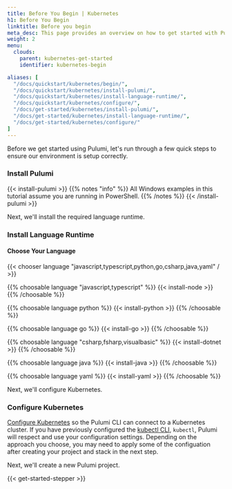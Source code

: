 ```yaml
---
title: Before You Begin | Kubernetes
h1: Before You Begin
linktitle: Before you begin
meta_desc: This page provides an overview on how to get started with Pulumi when starting an Kubernetes project.
weight: 2
menu:
  clouds:
    parent: kubernetes-get-started
    identifier: kubernetes-begin

aliases: [
  "/docs/quickstart/kubernetes/begin/",
  "/docs/quickstart/kubernetes/install-pulumi/",
  "/docs/quickstart/kubernetes/install-language-runtime/",
  "/docs/quickstart/kubernetes/configure/",
  "/docs/get-started/kubernetes/install-pulumi/",
  "/docs/get-started/kubernetes/install-language-runtime/",
  "/docs/get-started/kubernetes/configure/"
]
---
```


Before we get started using Pulumi, let's run through a few quick steps to ensure our environment is setup correctly.

### Install Pulumi

{{< install-pulumi >}}
{{% notes "info" %}}
All Windows examples in this tutorial assume you are running in PowerShell.
{{% /notes %}}
{{< /install-pulumi >}}

Next, we'll install the required language runtime.

### Install Language Runtime

#### Choose Your Language

{{< chooser language "javascript,typescript,python,go,csharp,java,yaml" / >}}

{{% choosable language "javascript,typescript" %}}
{{< install-node >}}
{{% /choosable %}}

{{% choosable language python %}}
{{< install-python >}}
{{% /choosable %}}

{{% choosable language go %}}
{{< install-go >}}
{{% /choosable %}}

{{% choosable language "csharp,fsharp,visualbasic" %}}
{{< install-dotnet >}}
{{% /choosable %}}

{{% choosable language java %}}
{{< install-java >}}
{{% /choosable %}}

{{% choosable language yaml %}}
{{< install-yaml >}}
{{% /choosable %}}

Next, we'll configure Kubernetes.

### Configure Kubernetes

<a href="/registry/packages/kubernetes/installation-configuration" target="_blank">Configure Kubernetes</a> so the Pulumi CLI can connect to a Kubernetes cluster. If you have previously configured the <a href="https://kubernetes.io/docs/reference/kubectl/overview/" target="_blank">kubectl CLI</a>, `kubectl`, Pulumi will respect and use your configuration settings.  Depending on the approach you choose, you may need to apply some of the configuation after creating your project and stack in the next step.

Next, we'll create a new Pulumi project.

{{< get-started-stepper >}}
